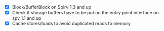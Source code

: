 - [x] Block/BufferBlock on Spirv 1.3 and up
- [x] Check if storage buffers have to be put on the entry point interface on
      spv 1.1 and up
- [x] Cache stores/loads to avoid duplicated reads to memory
